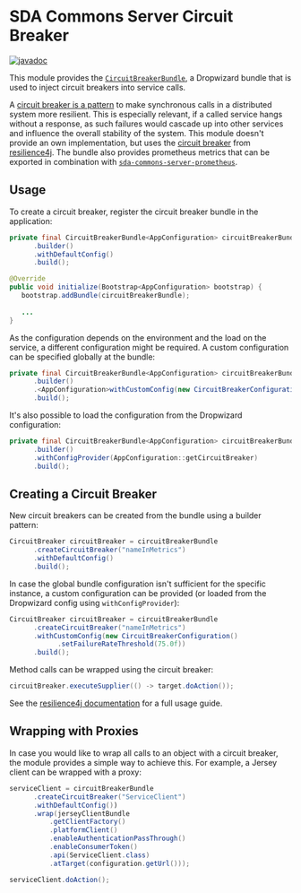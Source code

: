 # SDA Commons Server Circuit Breaker

[![javadoc](https://javadoc.io/badge2/org.sdase.commons/sda-commons-server-circuitbreaker/javadoc.svg)](https://javadoc.io/doc/org.sdase.commons/sda-commons-server-circuitbreaker)

This module provides the [`CircuitBreakerBundle`](https://github.com/SDA-SE/sda-dropwizard-commons/tree/main/sda-commons-server-circuitbreaker/src/main/java/org/sdase/commons/server/circuitbreaker/CircuitBreakerBundle.java), 
a Dropwizard bundle that is used to inject circuit breakers into service calls.

A [circuit breaker is a pattern](https://martinfowler.com/bliki/CircuitBreaker.html) to make synchronous calls in a distributed system more resilient.
This is especially relevant, if a called service hangs without a response, as such failures would 
cascade up into other services and influence the overall stability of the system.
This module doesn't provide an own implementation, but uses the [circuit breaker](https://resilience4j.readme.io/docs/circuitbreaker)
from [resilience4j](https://github.com/resilience4j/resilience4j).
The bundle also provides prometheus metrics that can be exported in combination with [`sda-commons-server-prometheus`](./server-prometheus.md).

## Usage

To create a circuit breaker, register the circuit breaker bundle in the application:

```java
private final CircuitBreakerBundle<AppConfiguration> circuitBreakerBundle = CircuitBreakerBundle
      .builder()
      .withDefaultConfig()
      .build();

@Override
public void initialize(Bootstrap<AppConfiguration> bootstrap) {
   bootstrap.addBundle(circuitBreakerBundle);
   
   ...
}
```

As the configuration depends on the environment and the load on the service, a different configuration 
might be required. A custom configuration can be specified globally at the bundle:

```java
private final CircuitBreakerBundle<AppConfiguration> circuitBreakerBundle = CircuitBreakerBundle
      .builder()
      .<AppConfiguration>withCustomConfig(new CircuitBreakerConfiguration().setFailureRateThreshold(50.0f))
      .build();
```

It's also possible to load the configuration from the Dropwizard configuration:

```java
private final CircuitBreakerBundle<AppConfiguration> circuitBreakerBundle = CircuitBreakerBundle
      .builder()
      .withConfigProvider(AppConfiguration::getCircuitBreaker)
      .build();
```

## Creating a Circuit Breaker

New circuit breakers can be created from the bundle using a builder pattern:

```java
CircuitBreaker circuitBreaker = circuitBreakerBundle
      .createCircuitBreaker("nameInMetrics")
      .withDefaultConfig()
      .build();
```

In case the global bundle configuration isn't sufficient for the specific instance, a custom 
configuration can be provided (or loaded from the Dropwizard config using `withConfigProvider`):

```java
CircuitBreaker circuitBreaker = circuitBreakerBundle
      .createCircuitBreaker("nameInMetrics")
      .withCustomConfig(new CircuitBreakerConfiguration()
            .setFailureRateThreshold(75.0f))
      .build();
```

Method calls can be wrapped using the circuit breaker:

```java
circuitBreaker.executeSupplier(() -> target.doAction());
```

See the [resilience4j documentation](https://resilience4j.github.io/resilience4j/#_circuitbreaker) 
for a full usage guide.

## Wrapping with Proxies

In case you would like to wrap all calls to an object with a circuit breaker, the module provides a 
simple way to achieve this. For example, a Jersey client can be wrapped with a proxy:

```java
serviceClient = circuitBreakerBundle
      .createCircuitBreaker("ServiceClient")
      .withDefaultConfig())
      .wrap(jerseyClientBundle
          .getClientFactory()
          .platformClient()
          .enableAuthenticationPassThrough()
          .enableConsumerToken()
          .api(ServiceClient.class)
          .atTarget(configuration.getUrl()));

serviceClient.doAction();
```
